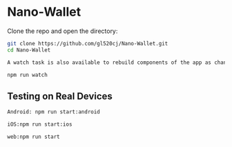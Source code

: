 # Nano-Wallet

Clone the repo and open the directory:

```sh
git clone https://github.com/gl520cj/Nano-Wallet.git
cd Nano-Wallet
```
```sh
A watch task is also available to rebuild components of the app as changes are made. This task can be run in a separate process – while the server started by npm start is running – to quickly test changes.
```
```sh
npm run watch
```


## Testing on Real Devices
```sh
Android: npm run start:android
```

```sh
iOS:npm run start:ios

```
```sh
web:npm run start
```